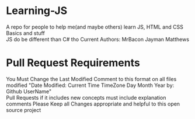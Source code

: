 # Learning-JS
A repo for people to help me(and maybe others) learn JS, HTML and CSS Basics and stuff</br>
JS do be different than C# tho
Current Authors:
MrBacon
Jayman Matthews
# Pull Request Requirements
You Must Change the Last Modified Comment to this format on all files modified "Date Modified: Current Time TimeZone Day Month Year by: Github UserName"</br>
Pull Requests if it includes new concepts must include explanation comments
Please Keep all Changes appropriate and helpful to this open source project
